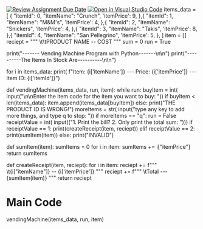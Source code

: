 [![Review Assignment Due Date](https://classroom.github.com/assets/deadline-readme-button-8d59dc4de5201274e310e4c54b9627a8934c3b88527886e3b421487c677d23eb.svg)](https://classroom.github.com/a/-EgJTiFp)
[![Open in Visual Studio Code](https://classroom.github.com/assets/open-in-vscode-c66648af7eb3fe8bc4f294546bfd86ef473780cde1dea487d3c4ff354943c9ae.svg)](https://classroom.github.com/online_ide?assignment_repo_id=10600753&assignment_repo_type=AssignmentRepo)
items_data = [
   {
      "itemId": 0,
      "itemName": "Crunch",
      'itemPrice': 9,
   },{
      "itemId": 1,
      "itemName": "M&M's",
      'itemPrice': 4,
   },{
      "itemId": 2,
      "itemName": "Snickers",
      'itemPrice': 4,
   },{
      "itemId": 3,
      "itemName": "Takis",
      'itemPrice': 8,
   },{
      "itemId": 4,
      "itemName": "San Pellegrino",
      'itemPrice': 5,
   },
]
item = []
reciept = """
\t\tPRODUCT NAME -- COST
"""
sum = 0
run = True

print("------- Vending Machine Program with Python-------\n\n")
print("----------The Items In Stock Are----------\n\n")


for i in items_data:
   print(
      f"Item: {i['itemName']} --- Price: {i['itemPrice']} --- Item ID: {i['itemId']}")


def vendingMachine(items_data, run, item):
   while run:
      buyItem = int(
         input("\n\nEnter the item code for the item you want to buy: "))
      if buyItem < len(items_data):
         item.append(items_data[buyItem])
      else:
         print("THE PRODUCT ID IS WRONG!")
      moreItems = str(
         input("type any key to add more things, and type q to stop:  "))
      if moreItems == "q":
         run = False
   receiptValue = int(
      input(("1. Print the bill? 2. Only print the total sum: ")))
   if receiptValue == 1:
      print(createReceipt(item, reciept))
   elif receiptValue == 2:
      print(sumItem(item))
   else:
      print("INVALID")


def sumItem(item):
   sumItems = 0
   for i in item:
      sumItems += i["itemPrice"]
   return sumItems


def createReceipt(item, reciept):
   for i in item:
      reciept += f"""
      \t{i["itemName"]} -- {i['itemPrice']}
      """
   reciept += f"""
      \tTotal --- {sumItem(item)}
      """
   return reciept


# Main Code
vendingMachine(items_data, run, item)
